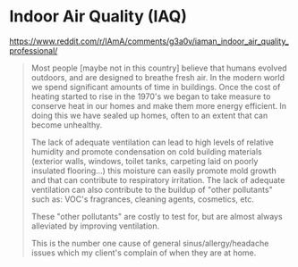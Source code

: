 # Indoor Air Quality (IAQ)

https://www.reddit.com/r/IAmA/comments/g3a0v/iaman_indoor_air_quality_professional/

> Most people [maybe not in this country] believe that humans evolved outdoors, and are designed to breathe fresh air.  In the modern world we spend significant amounts of time
in buildings. Once the cost of heating started to rise in the 1970's we began to take measure to conserve heat in our homes and make them more energy efficient. In doing this we have sealed up homes, often to an extent that can become unhealthy.
>
> The lack of adequate ventilation can lead to high levels of relative humidity and promote condensation on cold building materials (exterior walls, windows, toilet tanks, carpeting laid
on poorly insulated flooring...) this moisture can easily promote mold growth and that can contribute to respiratory irritation. The lack of adequate ventilation can also contribute to the buildup of "other pollutants" such as: VOC's fragrances, cleaning agents, cosmetics, etc.
>
> These "other pollutants" are costly to test for, but are almost always alleviated by improving ventilation.
>
> This is the number one cause of general sinus/allergy/headache issues which my client's complain of when they are at home.
